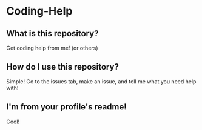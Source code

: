 # Coding-Help

## What is this repository?
Get coding help from me! (or others)

## How do I use this repository?
Simple! Go to the issues tab, make an issue, and tell me what you need help with!

## I'm from your profile's readme!
Cool!
